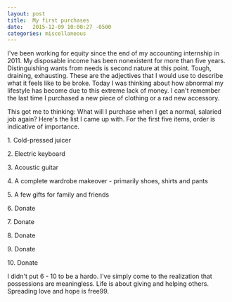 ```yaml
---
layout: post
title:  My first purchases
date:   2015-12-09 10:00:27 -0500
categories: miscellaneous
---
```


<p>I've been working for equity since the end of my accounting internship in 2011. My disposable income has been nonexistent for more than five years. Distinguishing wants from needs is second nature at this point. Tough, draining, exhausting. These are the adjectives that I would use to describe what it feels like to be broke. Today I was thinking about how abnormal my lifestyle has become due to this extreme lack of money. I can't remember the last time I purchased a new piece of clothing or a rad new accessory.</p>

<p>This got me to thinking: What will I purchase when I get a normal, salaried job again? Here's the list I came up with. For the first five items, order is indicative of importance.</p>

<p>1. Cold-pressed juicer</p>
<p>2. Electric keyboard</p>
<p>3. Acoustic guitar</p>
<p>4. A complete wardrobe makeover - primarily shoes, shirts and pants</p>
<p>5. A few gifts for family and friends</p>
<p>6. Donate</p>
<p>7. Donate</p>
<p>8. Donate</p>
<p>9. Donate</p>
<p>10. Donate</p>

<p>I didn't put 6 - 10 to be a hardo. I've simply come to the realization that possessions are meaningless. Life is about giving and helping others. Spreading love and hope is free99.</p>
